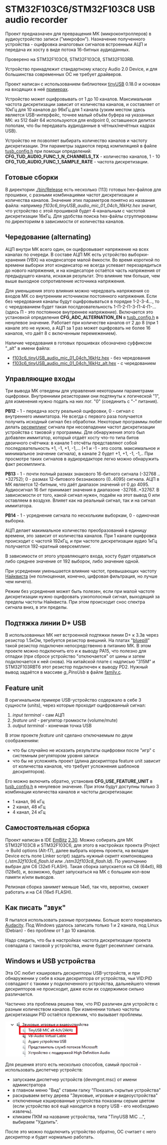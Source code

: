 # STM32F103C6/STM32F103C8 USB audio recorder

Проект предназначен для превращения МК (микроконтроллеров) в аудиоустройство записи ("микрофон"). Назначение полученного устройства - оцифровка аналоговых сигналов встроенным АЦП и передача их хосту в виде потока 16-битных аудиоданных.

Проверено на STM32F103C6,  STM32F103C8, STM32F103RB.

Устройство принадлежит стандартному классу Audio 2.0 Device, и для большинства современных ОС не требует драйверов.

Проект написан с использованием библиотеки [tinyUSB](https://github.com/hathach/tinyusb) 0.18.0 и основан на входящих в неё [примерах](https://github.com/hathach/tinyusb/tree/master/examples/device/audio_4_channel_mic).

Устройство может оцифровывать от 1 до 10 каналов. Максимальная частота дискретизации зависит от количества каналов, и составляет от 10кГц для 10 каналов до 96кГц для 1 канала (узким местом здесь является USB-интерфейс, точнее малый объём буфера на указанных МК: из 512 байт 64 используются для endpoint 0, оставшееся делится пополам, что бы передавать аудиоданные в чётных/нечётных кадрах USB).

Устройство не позволяет выбирать количество каналов и частоту дискретизации. Эти параметры задаются перед компиляцией в файле [tusb_config.h](./inc/tusb_config.h) при помощи определений:
**CFG_TUD_AUDIO_FUNC_1_N_CHANNELS_TX** - количество каналов, 1 - 10
**CFG_TUD_AUDIO_FUNC_1_SAMPLE_RATE** - частота дискретизации.

## Готовые сборки

В директории [./bin/Release](./bin/Release/no_mute/) есть несколько (113) готовых hex-файлов для прошивки, с разными комбинациями частот дискретизации и количества каналов. Значение этих параметров понятно из названия файла: например *f103c6_tinyUSB_audio_mic_01_04ch_16kHz.hex* значит, что устройство с этой прошивкой будет 4-канальным с частотой дискретизации 16кГц. Для удобства поиска hex-файлы сгруппированы по директориям в зависимости от количества каналов.

## Чередование (alternating)

АЦП внутри МК всего один, он оцифровывает напряжение на всех каналах по очереди. В составе АЦП МК есть устройство выборки-хранения (УВХ) на конденсаторе малой ёмкости. Во время короткой по времени выборки этот конденсатор не всегда успевает перезарядиться до нового напряжения, и на кондесаторе остаётся часть напряжения от предыдущего канала, искажая результат. Это влияние тем больше, чем выше выходное сопротивление источника напряжения.

Для уменьшения этого влияния можно чередовать напряжения со входов МК со внутренним источником постоянного напряжения. Если без чередования каналы будут оцифровываться в порядке 1-2-3-4..., то с чередованием будет такая послдеовательность 1-П-2-П-3-П-4-П-... (здесь П - это постоянное внутреннее напряжение). Включается это установкой определения **CFG_ADC_ALTERNATION_EN** в [tusb_config.h](./inc/tusb_config.h) в ненулевое значение. Работает при количестве каналов от 2 до 8 (при 1 канале это не нужно, а АЦП за 1 раз может оцифровать не более 16 каналов, что даёт 8 с включенным перемежением).

Наличие чередования в готовых прошивках обозначено суффиксом "_alt" в имени файла:
- [f103c6_tinyUSB_audio_mic_01_04ch_16kHz.hex](./bin/Release/no_mute/04ch/f103c6_tinyUSB_audio_mic_01_04ch_16kHz.hex) - без чередования
- [f103c6_tinyUSB_audio_mic_01_04ch_16kHz_alt.hex](./bin/Release/no_mute/04ch/f103c6_tinyUSB_audio_mic_01_04ch_16kHz_alt.hex) - с чередованием

## Управляющие входы 

Три вывода МК отведены для управления некоторыми параметрами оцифровки. Внутренними резисторами они подтянуты к логической "1", для изменения нужно подать на них лог. "0" (соединить с "-" питания).

**PB12** - 1 - передача хосту реальной оцифровки, 0 - сигнал с внутреннего иммитатора.
Не всегда с первого раза получается получить исходный сигнал без обработки. Некоторые программы любят делать [ресемплинг](https://ru.wikipedia.org/wiki/%D0%9F%D0%B5%D1%80%D0%B5%D0%B4%D0%B8%D1%81%D0%BA%D1%80%D0%B5%D1%82%D0%B8%D0%B7%D0%B0%D1%86%D0%B8%D1%8F#%D0%9F%D1%80%D0%B8_%D0%BE%D0%B1%D1%80%D0%B0%D0%B1%D0%BE%D1%82%D0%BA%D0%B5_%D0%B7%D0%B2%D1%83%D0%BA%D0%B0) сигнала при несовпадении частот дискретизации устройства с таковой у программы. Для обнаружения этого был добавлен иммитатор, который отдаёт хосту что-то типа битов двоичного счётчика: в канале 1 отсчёты представляют собой последовательность +1, -1, +1, -1,... (+1 и -1 - это соотв. максимальное и минимальное значение сигнала), в канале 2 будет +1, +1, -1, -1,.. При просмотре таких сигналов в аудиоредакторе легко можно обнаружить факт ресемплинга.

**PB13** - 1 - почти полный размах знакового 16-битного сигнала (-32768 .. +32752); 0 - размах 12-битового беззнакового (0..4095) сигнала.
АЦП в МК является 12-битным, что даёт диапазон значений от 0 до 4095. Аудиосигнал 16 бит принимает значения в диапазоне -32768..+32767. В зависисмости от того, какой сигнал нужен, подаём на этот вывод 0 или оставляем в воздухе. Влияет как на реальный сигнал, так и на сигнал иммитатора.

**PB14** - 1 - усреднение сигнала по нескольким выборкам, 0 - одиночная выборка.

АЦП делает макимальное количество преобразований в единицу времени, это зависит от количества каналов. При 1 канале оцифровка происходит с частотй 192кГц, и при частоте дискретизации аудио 1кГц получается 192-кратный оверсемплинг.

В зависимости от этого управляющего входа, хосту будет отдаваться либо среднее значение от 192 выборок, либо значение одной.

При усреднении уменьшается влияние частот, превышающих частоту [Найквиста](https://ru.wikipedia.org/wiki/%D0%A7%D0%B0%D1%81%D1%82%D0%BE%D1%82%D0%B0_%D0%9D%D0%B0%D0%B9%D0%BA%D0%B2%D0%B8%D1%81%D1%82%D0%B0) (не полноценная, конечно, цифровая фильтрация, но лучше чем ничего).

Режим без усреднения может быть полезен, если при малой частоте дискретизации нужно оцифровать узкополосный сигнал, выходящий за пределы частоты Найквиста. При этом происходит снос спектра сигнала вниз, в эти пределы.

## Подтяжка линии D+ USB

В использованных МК нет встроенной подтяжки линии D+ к 3.3в через резистор 1.5кОм, требуется резистор внешний. На платах "[bluepill](https://stm32-base.org/boards/STM32F103C8T6-Blue-Pill.html)" такой резистор подключен непосредственно в питанию МК. В этом проекте можно подключить его и к выводу PA15, что полезно для отладки (при сбросе устройство "отключается" от шины и затем подключается к ней снова).
На китайской плате с надписью "315M" и STM32F103RBT6 этот резистор подключен к выводу PD2. Нужный вывод задаётся в массиве *g_PinsUsb* в файле [family.c](./tinyusb/hw/bsp/family.c).

## Feature unit

В оригинальном примере USB-устройство содержало в себе 3 сущности (units), через которые проходит оцифрованный сигнал:
1. *input terminal* - сам АЦП
2. *feature unit* - регулятор громкости (volume/mute)
3. *output terminal* - конечная точка USB

В этом проекте *feature unit* сделано отключаемым по двум соображениям:
- что бы случайно не исказить результаты оцифровки после "игр" с системным регулятором уровня записи
- что бы не усложнять проект (длина дескриптора feature unit зависит от количества каналов, что требует усложнения шаблонов дескрипторов).

Его можно включить обратно, установив **CFG_USE_FEATURE_UNIT** в [tusb_config.h](./inc/tusb_config.h) в ненулевое значение. При этом будут доступны только 3 комбинации количества каналов и частоты дискретизации:

- 1 канал, 96 кГц
- 2 канал, 48 кГц
- 4 канал, 24 кГц


## Самостоятельная сборка	

Проект написан в IDE [EmBitz](https://www.embitz.org/) [2.30](https://disk.yandex.ru/d/r_bCQMjCTRJ_RA). Можно собирать для МК STM32F103C8 и STM32F103C6, для этого в настройках проекта (Project -> Build options (Alt-f7), далее выбрать корень проекта, на вкладке Device есть поле Linker script) задать нужный скрипт компоновщика (*./stm32f103c6_flash.ld* или *./stm32f103c8_flash.ld*). По умолчанию выбран для С6 (32кб FLASH). Такая сборка запускается на C8 (64кб), RB (128кб), и, возможно, будет запускаться на МК с большим кол-вом памяти и/или выводов. 

Релизная сборка занимет меньше 14кб, так что, вероятно, сможет работать и на C4 (16кб FLASH).

## Как писать "звук"

Я пытался использовать разные программы. Больше всего понравилась [Audacity](https://www.audacityteam.org/). Под Windows удалось записать только 1 и 2 канала, под Linux (Debian) - без проблем от 1 до 10 каналов. 

Надо следить, что бы в настройках частота дискретизации проекта совпадала с таковой у устройства, иначе будет ресемплинг сигнала.

## Windows и USB устройства

Эта ОС любит кэшировать дескрипторы USB-устройств, и при обнаружении у себя в кэше дескриптора от устройства, чьи VID:PID совпадают с такими у подключенного устройства, дальнейшего чтения дескрипторов не происходит, даже если их содержимое сильно различается.

Частично эта проблема решена тем, что PID различен для устройств с разным количеством каналов. При изменении только частоты дискретизации PID остаётся прежним, что вызывает проблемы.

![Удаление устройства](./pictures/hidden_audiodevice.png "Удаление отключенного устройства")

Для решения этого есть несколько способов, самый простой - использовать диспетчер устройств:
- запускаем диспетчер устройств (devmgmt.msc) от имени адмиистратора
- в главном меню "Вид" ставим галку "Показать скрытые устройства"
- раскрываем ветку дерева "Звуковые, игровые и видеоустройства"
- отключенные кэшированные устройства показаны серым цветом (если устройство всё ещё находится в порту USB - его необходимо извлечь).
- кликаем ПКМ на название устройства, типа "TinyUSB MIC ...", выбираем "Удалить".

После это можно подключить устройство обратно, ОС считает с него дескриптор и будет нормально работать.

